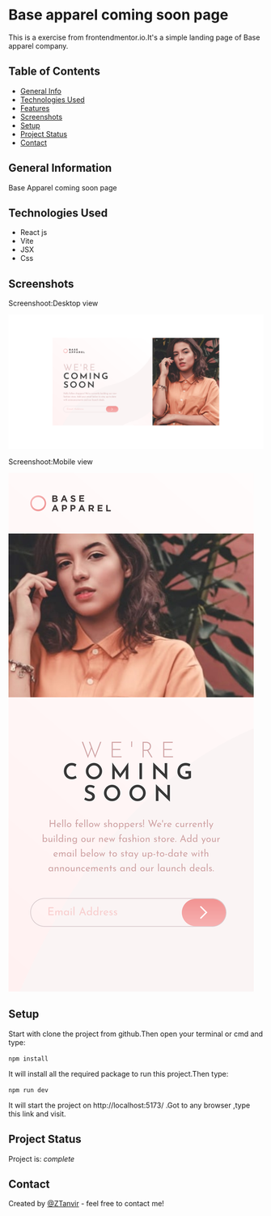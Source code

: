 # Base apparel coming soon page

This is a exercise from frontendmentor.io.It's a simple landing page of Base apparel company.

## Table of Contents

- [General Info](#general-information)
- [Technologies Used](#technologies-used)
- [Features](#features)
- [Screenshots](#screenshots)
- [Setup](#setup)
- [Project Status](#project-status)
- [Contact](#contact)

## General Information

Base Apparel coming soon page

## Technologies Used

- React js
- Vite
- JSX
- Css

## Screenshots

Screenshoot:Desktop view

![Example screenshot](./src/assets/images/Screenshoot/DesktopBaseApparelCommingSoon.png)

Screenshoot:Mobile view

![Example screenshot](./src/assets/images/Screenshoot/MobileBaseApparelCommingSoon.png)

## Setup

Start with clone the project from github.Then open your terminal or cmd and type:

`npm install`

It will install all the required package to run this project.Then type:

`npm run dev`

It will start the project on http://localhost:5173/ .Got to any browser ,type
this link and visit.

## Project Status

Project is: _complete_

## Contact

Created by [@ZTanvir](https://github.com/ZTanvir) - feel free to contact me!
